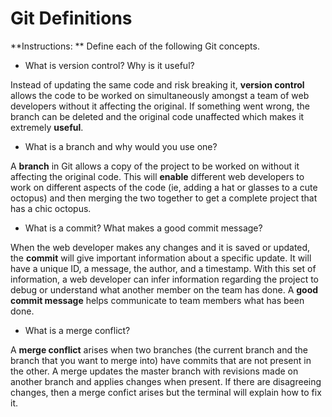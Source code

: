 # Git Definitions

**Instructions: ** Define each of the following Git concepts.

* What is version control?  Why is it useful?

Instead of updating the same code and risk breaking it, **version control** allows the code to be worked on simultaneously amongst a team of web developers without it affecting the original. If something went wrong, the branch can be deleted and the original code unaffected which makes it extremely **useful**.

* What is a branch and why would you use one?

A **branch** in Git allows a copy of the project to be worked on without it affecting the original code. This will **enable** different web developers to work on different aspects of the code (ie, adding a hat or glasses to a cute octopus) and then merging the two together to get a complete project that has a chic octopus.

* What is a commit? What makes a good commit message?

When the web developer makes any changes and it is saved or updated, the **commit** will give important information about a specific update. It will have a unique ID, a message, the author, and a timestamp. With this set of information, a web developer can infer information regarding the project to debug or understand what another member on the team has done. A **good commit message** helps communicate to team members what has been done.

* What is a merge conflict?

A **merge conflict** arises when two branches (the current branch and the branch that you want to merge into) have commits that are not present in the other. A merge updates the master branch with revisions made on another branch and applies changes when present. If there are disagreeing changes, then a merge confict arises but the terminal will explain how to fix it.